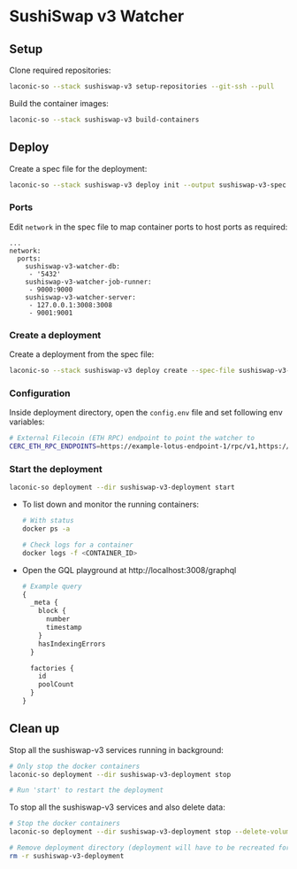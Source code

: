 # SushiSwap v3 Watcher

## Setup

Clone required repositories:

```bash
laconic-so --stack sushiswap-v3 setup-repositories --git-ssh --pull
```

Build the container images:

```bash
laconic-so --stack sushiswap-v3 build-containers
```

## Deploy

Create a spec file for the deployment:

```bash
laconic-so --stack sushiswap-v3 deploy init --output sushiswap-v3-spec.yml
```

### Ports

Edit `network` in the spec file to map container ports to host ports as required:

```
...
network:
  ports:
    sushiswap-v3-watcher-db:
     - '5432'
    sushiswap-v3-watcher-job-runner:
     - 9000:9000
    sushiswap-v3-watcher-server:
     - 127.0.0.1:3008:3008
     - 9001:9001
```

### Create a deployment

Create a deployment from the spec file:

```bash
laconic-so --stack sushiswap-v3 deploy create --spec-file sushiswap-v3-spec.yml --deployment-dir sushiswap-v3-deployment
```

### Configuration

Inside deployment directory, open the `config.env` file  and set following env variables:

```bash
# External Filecoin (ETH RPC) endpoint to point the watcher to
CERC_ETH_RPC_ENDPOINTS=https://example-lotus-endpoint-1/rpc/v1,https://example-lotus-endpoint-2/rpc/v1
```

### Start the deployment

```bash
laconic-so deployment --dir sushiswap-v3-deployment start
```

* To list down and monitor the running containers:

  ```bash
  # With status
  docker ps -a

  # Check logs for a container
  docker logs -f <CONTAINER_ID>
  ```

* Open the GQL playground at http://localhost:3008/graphql

  ```graphql
  # Example query
  {
    _meta {
      block {
        number
        timestamp
      }
      hasIndexingErrors
    }

    factories {
      id
      poolCount
    }
  }
  ```

## Clean up

Stop all the sushiswap-v3 services running in background:

```bash
# Only stop the docker containers
laconic-so deployment --dir sushiswap-v3-deployment stop

# Run 'start' to restart the deployment
```

To stop all the sushiswap-v3 services and also delete data:

```bash
# Stop the docker containers
laconic-so deployment --dir sushiswap-v3-deployment stop --delete-volumes

# Remove deployment directory (deployment will have to be recreated for a re-run)
rm -r sushiswap-v3-deployment
```

